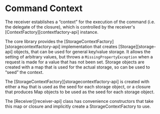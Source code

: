 # Command Context

The receiver establishes a “context” for the execution of the command (i.e. the delegate of the closure), which is controlled by the receiver's [ContextFactory][contextfactory-api] instance.

The core library provides the [StorageContextFactory][storagecontextfactory-api] implementation that creates [Storage][storage-api] objects, that can be used for general key/value storage. It allows the setting of arbitrary values, but throws a `MissingPropertyException` when a request is made for a value that has not been set. Storage objects are created with a map that is used for the actual storage, so can be used to “seed” the context.

The [StorageContextFactory][storagecontextfactory-api] is created with either a `Map` that is used as the seed for each storage object, or a closure that produces Map objects to be used as the seed for each storage object.

The [Receiver][receiver-api] class has convenience constructors that take this map or closure and implicitly create a StorageContextFactory to use.
